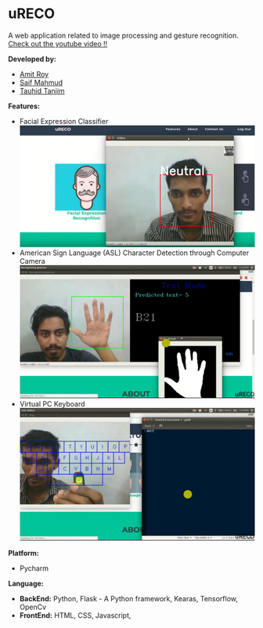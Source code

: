 # uRECO
A web application related to image processing and gesture recognition.
[Check out the youtube video !!](https://youtu.be/nhyKpvAZZts)

**Developed by:**
- [Amit Roy](https://amitroy7781.github.io)
- [Saif Mahmud](https://saif-mahmud.github.io)
- [Tauhid Tanjim](https://github.com/Tanjim13)

**Features:**
- Facial Expression Classifier
![Facial Expression Classifier](facial_expression_classifier.png?raw=true "Title")
- American Sign Language (ASL) Character Detection through Computer Camera
![American Sign Language Character Detection](asl_digit_recognition.png?raw=true "Title")
- Virtual PC Keyboard
![Virtual PC Keyboard](virtual_keyboard.png?raw=true "Title")

**Platform:**
- Pycharm

**Language:**
- **BackEnd:** Python, Flask - A Python framework, Kearas, Tensorflow, OpenCv
- **FrontEnd:** HTML, CSS, Javascript,

